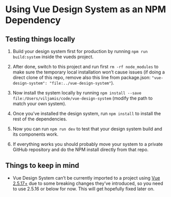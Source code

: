 # Using Vue Design System as an NPM Dependency

## Testing things locally

1. Build your design system first for production by running `npm run build:system` inside the vueds project.

2. After done, switch to this project and run first `rm -rf node_modules` to make sure the temporary local installation won’t cause issues (if doing a direct clone of this repo, remove also this line from package.json: `"vue-design-system": "file:../vue-design-system"`).

3. Now install the system locally by running `npm install --save file:/Users/viljamis/code/vue-design-system` (modify the path to match your own system).

4. Once you’ve installed the design system, run `npm install` to install the rest of the dependencies.

5. Now you can run `npm run dev` to test that your design system build and its components work.

6. If everything works you should probably move your system to a private GitHub repository and do the NPM install directly from that repo.

## Things to keep in mind

* Vue Design System can’t be currently imported to a project using [Vue 2.5.17+](https://github.com/vuejs/vue/releases/tag/v2.5.17-beta.0) due to some breaking changes they’ve introduced, so you need to use 2.5.16 or below for now. This will get hopefully fixed later on.
